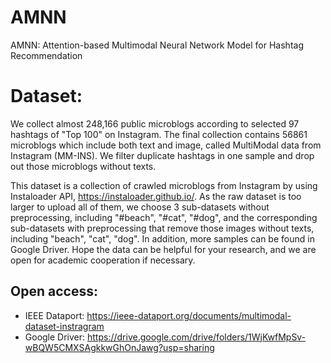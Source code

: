 # AMNN
AMNN: Attention-based Multimodal Neural Network Model for Hashtag Recommendation

# Dataset: 
We collect almost 248,166 public microblogs according to selected 97 hashtags of "Top 100" on Instagram. The final collection contains 56861 microblogs which include both text and image, called MultiModal data from Instagram (MM-INS). We filter duplicate hashtags in one sample and drop out those microblogs without texts.
 
This dataset is a collection of crawled microblogs from Instagram by using Instaloader API, https://instaloader.github.io/. As the raw dataset is too larger to upload all of them, we choose 3 sub-datasets without preprocessing, including "#beach", "#cat", "#dog", and the corresponding sub-datasets with preprocessing that remove those images without texts, including "beach", "cat", "dog". In addition, more samples can be found in Google Driver. Hope the data can be helpful for your research, and we are open for academic cooperation if necessary.

## Open access:
- IEEE Dataport: https://ieee-dataport.org/documents/multimodal-dataset-instragram
- Google Driver: https://drive.google.com/drive/folders/1WjKwfMpSv-wBQW5CMXSAgkkwGhOnJawg?usp=sharing
